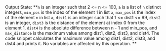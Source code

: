 Output State: **`n` is an integer such that 2 <= n <= 100, `a` is a list of `n` distinct integers, `min_pos` is the index of the element 1 in list `a`, `max_pos` is the index of the element `n` in list `a`, `dist1` is an integer such that 1 <= dist1 <= 99, `dist2` is an integer, `dist3` is the distance of the element at index 0 from the element 1, `dist4` is the absolute difference between n - 1 and min_pos, and `max_distance` is the maximum value among dist1, dist2, dist3, and dist4. The code snippet calculates the maximum value among dist1, dist2, dist3, and dist4 and prints it. No variables are affected by this operation.
**